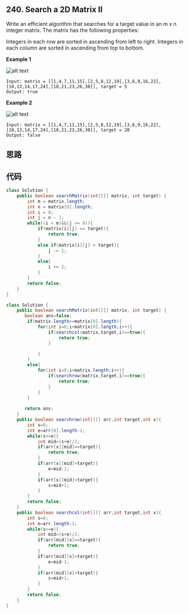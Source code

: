 ## 240. Search a 2D Matrix II
Write an efficient algorithm that searches for a target value in an m x n integer matrix. The matrix has the following properties:

Integers in each row are sorted in ascending from left to right.
Integers in each column are sorted in ascending from top to bottom.

**Example 1**

![alt text](https://github.com/wruochao19/Leetcode-Note/blob/main/Images/240-1.PNG)
```
Input: matrix = [[1,4,7,11,15],[2,5,8,12,19],[3,6,9,16,22],[10,13,14,17,24],[18,21,23,26,30]], target = 5
Output: true
```
**Example 2**

![alt text](https://github.com/wruochao19/Leetcode-Note/blob/main/Images/240-2.PNG)
```
Input: matrix = [[1,4,7,11,15],[2,5,8,12,19],[3,6,9,16,22],[10,13,14,17,24],[18,21,23,26,30]], target = 20
Output: false
```


## 思路


## 代码
```java
class Solution {
    public boolean searchMatrix(int[][] matrix, int target) {
        int m = matrix.length;
        int n = matrix[0].length;
        int i = 0;
        int j = n - 1;
        while((i < m)&&(j >= 0)){
            if(matrix[i][j] == target){
                return true;
            }
            else if(matrix[i][j] > target){
                j -= 1;
            }
            else{
                i += 1;
            }
        }
        return false;
    }
}
```

```java
class Solution {
    public boolean searchMatrix(int[][] matrix, int target) {
       boolean ans=false;
        if(matrix.length>=matrix[0].length){
            for(int i=0;i<matrix[0].length;i++){
                if(searchcol(matrix,target,i)==true){ 
                    return true;
                }

            }
        }
        else{
            for(int i=0;i<matrix.length;i++){
                if(searchrow(matrix,target,i)==true){
                    return true;
                }
            }
        }
            
       return ans; 
    }
    public boolean searchrow(int[][] arr,int target,int x){
        int s=0;
        int e=arr[0].length-1;
        while(s<=e){
            int mid=(s+e)/2;
            if(arr[x][mid]==target){
                return true;
            }
            if(arr[x][mid]>target){
                e=mid-1;
            }
            if(arr[x][mid]<target){
                s=mid+1;
            }
        }
        return false;
    }
    public boolean searchcol(int[][] arr,int target,int x){
        int s=0;
        int e=arr.length-1;
        while(s<=e){
            int mid=(s+e)/2;
            if(arr[mid][x]==target){
                return true;
            }
            if(arr[mid][x]>target){
                e=mid-1;
            }
            if(arr[mid][x]<target){
                s=mid+1;
            }
        }
        return false;
    }
}
```

